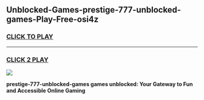 
## Unblocked-Games-prestige-777-unblocked-games-Play-Free-osi4z
<h3>
<a href="https://premium76.site?title=prestige-777-unblocked-games&ref=22A">CLICK TO PLAY</a></h3>
<hr>

<h3>
<a href="https://premium76.site?title=prestige-777-unblocked-games&ref=22A">CLICK 2 PLAY</a>
  
</h3>

<a href="https://premium76.site?title=prestige-777-unblocked-games&ref=22A"><img src="https://clearcache.store/games.png"></a>


**prestige-777-unblocked-games games unblocked: Your Gateway to Fun and Accessible Online Gaming**
